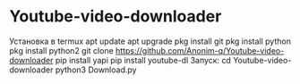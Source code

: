 # Youtube-video-downloader 
Установка в termux
apt update
apt upgrade
pkg install git
pkg install python
pkg install python2
git clone https://github.com/Anonim-q/Youtube-video-downloader
pip install yapi
pip install youtube-dl
Запуск:
cd Youtube-video-downloader
python3 Download.py
